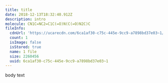 ```yaml
---
title: title
date: 2018-12-13T18:32:40.912Z
description: intro
molecule: CN1C=NC2=C1C(=O)N(C(=O)N2C)C
fileInfo:
  cdnUrl: 'https://ucarecdn.com/6ca1af30-c75c-445e-9cc9-a7898bd37e03~1/'
  count: 1
  isImage: false
  isStored: true
  name: 1 file
  size: 2260456
  uuid: 6ca1af30-c75c-445e-9cc9-a7898bd37e03~1
---
```

body text
